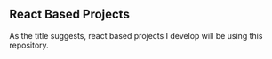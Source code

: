 ## React Based Projects

As the title suggests, react based projects I develop will be using this repository.
